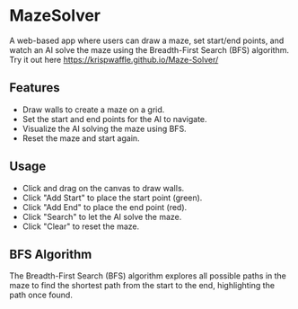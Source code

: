 # MazeSolver

A web-based app where users can draw a maze, set start/end points, and watch an AI solve the maze using the Breadth-First Search (BFS) algorithm.
Try it out here 
https://krispwaffle.github.io/Maze-Solver/
## Features

- Draw walls to create a maze on a grid.
- Set the start and end points for the AI to navigate.
- Visualize the AI solving the maze using BFS.
- Reset the maze and start again.

## Usage

- Click and drag on the canvas to draw walls.
- Click "Add Start" to place the start point (green).
- Click "Add End" to place the end point (red).
- Click "Search" to let the AI solve the maze.
- Click "Clear" to reset the maze.

## BFS Algorithm

The Breadth-First Search (BFS) algorithm explores all possible paths in the maze to find the shortest path from the start to the end, highlighting the path once found.

